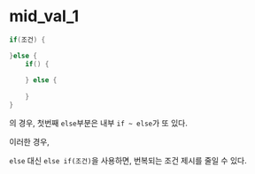 # mid_val_1

```java
if(조건) {

}else {
	if() {
	
	} else {
	
	}
}
```

의 경우, 첫번째 ``else``부분은 내부 ``if ~ else``가 또 있다.

이러한 경우,

``else`` 대신 ``else if(조건)``을 사용하면, 번복되는 조건 제시를 줄일 수 있다.